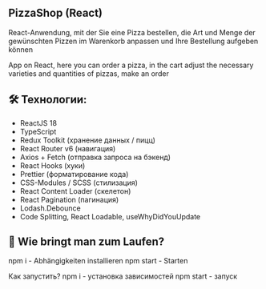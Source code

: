 ## PizzaShop (React)

React-Anwendung, mit der Sie eine Pizza bestellen, die Art und Menge der gewünschten Pizzen im Warenkorb anpassen und Ihre Bestellung aufgeben können

App on React, here you can order a pizza, in the cart adjust the necessary varieties and quantities of pizzas, make an order

##  🛠 Технологии:
- ReactJS 18
- TypeScript
- Redux Toolkit (хранение данных / пицц)
- React Router v6 (навигация)
- Axios + Fetch (отправка запроса на бэкенд)
- React Hooks (хуки)
- Prettier (форматирование кода)
- CSS-Modules / SCSS (стилизация)
- React Content Loader (скелетон)
- React Pagination (пагинация)
- Lodash.Debounce
- Code Splitting, React Loadable, useWhyDidYouUpdate

##  👀 Wie bringt man zum Laufen?
npm i - Abhängigkeiten installieren
npm start - Starten

Как запустить?
npm i - установка зависимостей
npm start - запуск